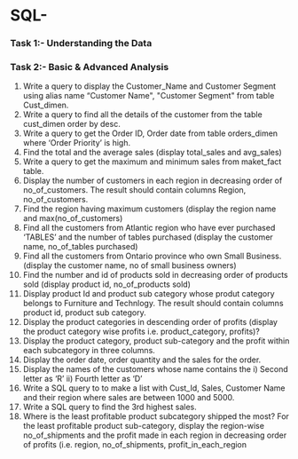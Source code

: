 # SQL-
### Task 1:- Understanding the Data
### Task 2:- Basic & Advanced Analysis
1. Write a query to display the Customer_Name and Customer Segment using alias 
name “Customer Name", "Customer Segment" from table Cust_dimen. 
2. Write a query to find all the details of the customer from the table cust_dimen 
order by desc.
3. Write a query to get the Order ID, Order date from table orders_dimen where 
‘Order Priority’ is high.
4. Find the total and the average sales (display total_sales and avg_sales) 
5. Write a query to get the maximum and minimum sales from maket_fact table.
6. Display the number of customers in each region in decreasing order of 
no_of_customers. The result should contain columns Region, no_of_customers.
7. Find the region having maximum customers (display the region name and 
max(no_of_customers)
8. Find all the customers from Atlantic region who have ever purchased ‘TABLES’ 
and the number of tables purchased (display the customer name, no_of_tables 
purchased) 
9. Find all the customers from Ontario province who own Small Business. (display 
the customer name, no of small business owners)
10. Find the number and id of products sold in decreasing order of products sold 
(display product id, no_of_products sold) 
11. Display product Id and product sub category whose produt category belongs to 
Furniture and Technlogy. The result should contain columns product id, product 
sub category.
12. Display the product categories in descending order of profits (display the product 
category wise profits i.e. product_category, profits)?
13. Display the product category, product sub-category and the profit within each 
subcategory in three columns. 
14. Display the order date, order quantity and the sales for the order.
15. Display the names of the customers whose name contains the 
 i) Second letter as ‘R’
 ii) Fourth letter as ‘D’
16. Write a SQL query to to make a list with Cust_Id, Sales, Customer Name and 
their region where sales are between 1000 and 5000.
17. Write a SQL query to find the 3rd highest sales.
18. Where is the least profitable product subcategory shipped the most? For the least 
profitable product sub-category, display the region-wise no_of_shipments and the 
profit made in each region in decreasing order of profits (i.e. region, 
no_of_shipments, profit_in_each_region
